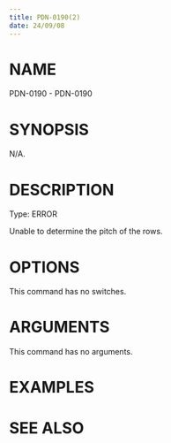```yaml
---
title: PDN-0190(2)
date: 24/09/08
---
```


# NAME

PDN-0190 - PDN-0190

# SYNOPSIS

N/A.

# DESCRIPTION

Type: ERROR

Unable to determine the pitch of the rows.

# OPTIONS

This command has no switches.

# ARGUMENTS

This command has no arguments.

# EXAMPLES

# SEE ALSO

